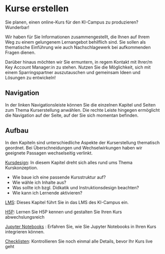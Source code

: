# Kurse erstellen

Sie planen, einen online-Kurs für den KI-Campus zu produzieren? Wunderbar!

Wir haben für Sie Informationen zusammengestellt, die Ihnen auf Ihrem Weg zu einem gelungenem Lernangebot behilflich sind. Sie sollen als thematische Einführung wie auch Nachschlagewerk bei aufkommenden Fragen dienen.

Darüber hinaus möchten wir Sie ermuntern, in regem Kontakt mit Ihrer/m Key Account Manager:in zu stehen. Nutzen Sie die Möglichkeit, sich mit einem Sparringspartner auszutauschen und gemeinsam Ideen und Lösungen zu entwickeln!

## Navigation
 In der linken Navigationsleiste können Sie die einzelnen Kapitel und Seiten zum Thema Kurserstellung anwählen. Die rechte Leiste hingegen ermöglicht die Navigation auf der Seite, auf der Sie sich momentan befinden.

## Aufbau

In den Kapiteln sind unterschiedliche Aspekte der Kurserstellung thematisch geordnet. Bei Überschneidungen und Wechselwirkungen haben wir geeignete Passagen wechselseitig verlinkt.

[Kursdesign](design/index.md):   In diesem Kapitel dreht sich alles rund ums Thema Kurskonzeption.

  * Wie baue ich eine passende Kursstruktur auf?
  * Wie wähle ich Inhalte aus?
  * Was sollte ich bzgl. Didkatik und Instruktionsdesign beachten?
  * Wie kann ich Lernende aktivieren?

[LMS](lms/index.md): Dieses Kapitel führt Sie in das LMS des KI-Campus ein.


[H5P](h5p/index.md): Lernen Sie H5P kennen und gestalten Sie Ihren Kurs abwechslungsreich

[Jupyter Notebooks](jnb/index.md)
:
 Erfahren Sie, wie Sie Jupyter Notebooks in Ihren Kurs integrieren können.

[ Checklisten](chklist.md): Kontrollieren Sie noch einmal alle Details, bevor Ihr Kurs live geht
